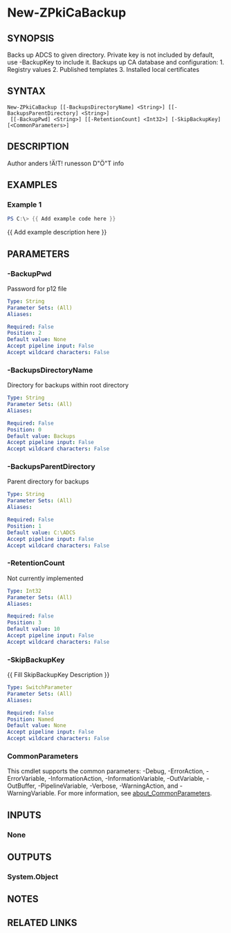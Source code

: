 ﻿---
external help file: PsZPki.psm1-help.xml
Module Name: ZPki
online version:
schema: 2.0.0
---

# New-ZPkiCaBackup

## SYNOPSIS
Backs up ADCS to given directory.
Private key is not included by default, use -BackupKey to include it.
Backups up CA database and configuration:
    1.
Registry values
    2.
Published templates
    3.
Installed local certificates

## SYNTAX

```
New-ZPkiCaBackup [[-BackupsDirectoryName] <String>] [[-BackupsParentDirectory] <String>]
 [[-BackupPwd] <String>] [[-RetentionCount] <Int32>] [-SkipBackupKey] [<CommonParameters>]
```

## DESCRIPTION
Author anders !Ä!T!
runesson D"Ö"T info

## EXAMPLES

### Example 1
```powershell
PS C:\> {{ Add example code here }}
```

{{ Add example description here }}

## PARAMETERS

### -BackupPwd
Password for p12 file

```yaml
Type: String
Parameter Sets: (All)
Aliases:

Required: False
Position: 2
Default value: None
Accept pipeline input: False
Accept wildcard characters: False
```

### -BackupsDirectoryName
Directory for backups within root directory

```yaml
Type: String
Parameter Sets: (All)
Aliases:

Required: False
Position: 0
Default value: Backups
Accept pipeline input: False
Accept wildcard characters: False
```

### -BackupsParentDirectory
Parent directory for backups

```yaml
Type: String
Parameter Sets: (All)
Aliases:

Required: False
Position: 1
Default value: C:\ADCS
Accept pipeline input: False
Accept wildcard characters: False
```

### -RetentionCount
Not currently implemented

```yaml
Type: Int32
Parameter Sets: (All)
Aliases:

Required: False
Position: 3
Default value: 10
Accept pipeline input: False
Accept wildcard characters: False
```

### -SkipBackupKey
{{ Fill SkipBackupKey Description }}

```yaml
Type: SwitchParameter
Parameter Sets: (All)
Aliases:

Required: False
Position: Named
Default value: None
Accept pipeline input: False
Accept wildcard characters: False
```

### CommonParameters
This cmdlet supports the common parameters: -Debug, -ErrorAction, -ErrorVariable, -InformationAction, -InformationVariable, -OutVariable, -OutBuffer, -PipelineVariable, -Verbose, -WarningAction, and -WarningVariable. For more information, see [about_CommonParameters](http://go.microsoft.com/fwlink/?LinkID=113216).

## INPUTS

### None

## OUTPUTS

### System.Object
## NOTES

## RELATED LINKS
